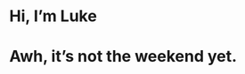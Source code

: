 
<!-- README.md is generated from README.Rmd. Please edit that file -->

# Hi, I’m Luke

# Awh, it’s not the weekend yet.
